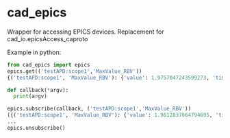 # cad_epics
Wrapper for accessing EPICS devices.
Replacement for cad_io.epicsAccess_caproto

Example in python:
```python
from cad_epics import epics
epics.get(('testAPD:scope1','MaxValue_RBV'))
{('testAPD:scope1', 'MaxValue_RBV'): {'value': 1.9757047243599273, 'timestamp': 1681304764.704836, 'alarm': 0}}

def callback(*argv):
  print(argv)

epics.subscribe(callback, ('testAPD:scope1','MaxValue_RBV'))
({('testAPD:scope1', 'MaxValue_RBV'): {'value': 1.9612837064794695, 'timestamp': 1681305905.998181, 'alarm': 0}},)
...
epics.unsubscribe()
```

